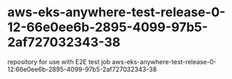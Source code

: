 # aws-eks-anywhere-test-release-0-12-66e0ee6b-2895-4099-97b5-2af727032343-38
repository for use with E2E test job aws-eks-anywhere-test-release-0-12:66e0ee6b-2895-4099-97b5-2af727032343-38
